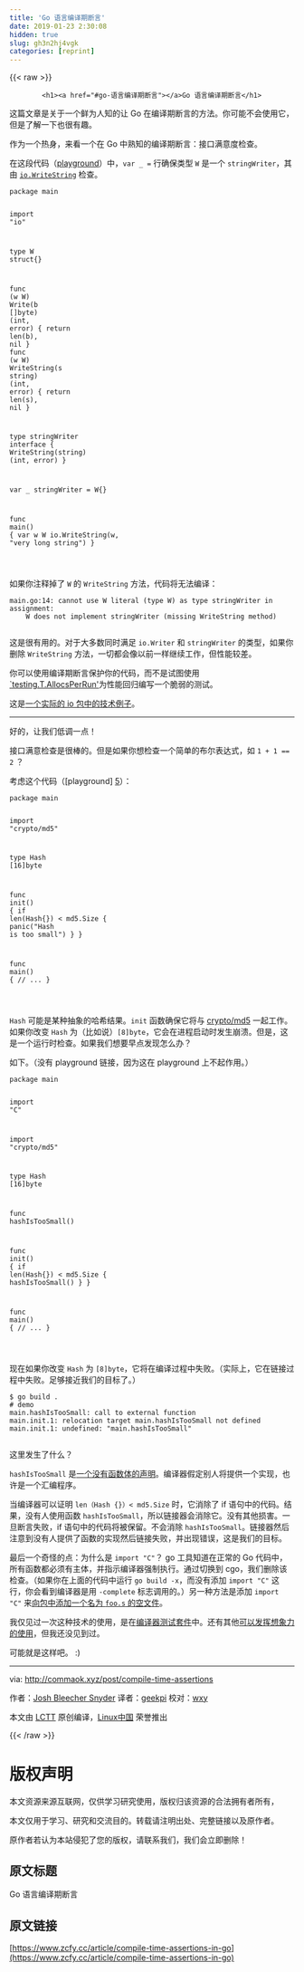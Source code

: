 ```yaml
---
title: 'Go 语言编译期断言' 
date: 2019-01-23 2:30:08
hidden: true
slug: gh3n2hj4vgk
categories: [reprint]
---
```


{{< raw >}}

            <h1><a href="#go-语言编译期断言"></a>Go 语言编译期断言</h1>
<p>这篇文章是关于一个鲜为人知的让 Go 在编译期断言的方法。你可能不会使用它，但是了解一下也很有趣。</p>
<p>作为一个热身，来看一个在 Go 中熟知的编译期断言：接口满意度检查。</p>
<p>在这段代码（<a href="https://play.golang.org/p/MJ6zF1oNsX">playground</a>）中，<code>var _ =</code> 行确保类型 <code>W</code> 是一个 <code>stringWriter</code>，其由 <a href="https://golang.org/pkg/io/#WriteString"><code>io.WriteString</code></a> 检查。</p>
<pre><code class="hljs go"><span class="hljs-keyword">package</span> main

<span class="hljs-keyword">import</span> <span class="hljs-string">"io"</span>

<span class="hljs-keyword">type</span> W <span class="hljs-keyword">struct</span>{}

<span class="hljs-function"><span class="hljs-keyword">func</span> <span class="hljs-params">(w W)</span> <span class="hljs-title">Write</span><span class="hljs-params">(b []<span class="hljs-keyword">byte</span>)</span> <span class="hljs-params">(<span class="hljs-keyword">int</span>, error)</span></span>       { <span class="hljs-keyword">return</span> <span class="hljs-built_in">len</span>(b), <span class="hljs-literal">nil</span> }
<span class="hljs-function"><span class="hljs-keyword">func</span> <span class="hljs-params">(w W)</span> <span class="hljs-title">WriteString</span><span class="hljs-params">(s <span class="hljs-keyword">string</span>)</span> <span class="hljs-params">(<span class="hljs-keyword">int</span>, error)</span></span> { <span class="hljs-keyword">return</span> <span class="hljs-built_in">len</span>(s), <span class="hljs-literal">nil</span> }

<span class="hljs-keyword">type</span> stringWriter <span class="hljs-keyword">interface</span> {
    WriteString(<span class="hljs-keyword">string</span>) (<span class="hljs-keyword">int</span>, error)
}

<span class="hljs-keyword">var</span> _ stringWriter = W{}

<span class="hljs-function"><span class="hljs-keyword">func</span> <span class="hljs-title">main</span><span class="hljs-params">()</span></span> {
    <span class="hljs-keyword">var</span> w W
    io.WriteString(w, <span class="hljs-string">"very long string"</span>)
}

</code></pre><p>如果你注释掉了 <code>W</code> 的 <code>WriteString</code> 方法，代码将无法编译：</p>
<pre><code class="hljs oxygene">main.go:<span class="hljs-number">14</span>: cannot use W literal (<span class="hljs-keyword">type</span> W) <span class="hljs-keyword">as</span> <span class="hljs-keyword">type</span> stringWriter <span class="hljs-keyword">in</span> assignment:
    W does <span class="hljs-keyword">not</span> implement stringWriter (missing WriteString <span class="hljs-function"><span class="hljs-keyword">method</span>)

</span></code></pre><p>这是很有用的。对于大多数同时满足 <code>io.Writer</code> 和 <code>stringWriter</code> 的类型，如果你删除 <code>WriteString</code> 方法，一切都会像以前一样继续工作，但性能较差。</p>
<p>你可以使用编译期断言保护你的代码，而不是试图使用<a href="https://golang.org/pkg/testing/#AllocsPerRun">`testing.T.AllocsPerRun'</a>为性能回归编写一个脆弱的测试。</p>
<p>这是<a href="https://github.com/golang/go/blob/go1.8rc2/src/io/multi.go#L72">一个实际的 io 包中的技术例子</a>。</p>
<hr>
<p>好的，让我们低调一点！</p>
<p>接口满意检查是很棒的。但是如果你想检查一个简单的布尔表达式，如 <code>1 + 1 == 2</code> ？</p>
<p>考虑这个代码（[playground] <a href="https://play.golang.org/p/mjIMWsWu4V">5</a>）：</p>
<pre><code class="hljs go"><span class="hljs-keyword">package</span> main

<span class="hljs-keyword">import</span> <span class="hljs-string">"crypto/md5"</span>

<span class="hljs-keyword">type</span> Hash [<span class="hljs-number">16</span>]<span class="hljs-keyword">byte</span>

<span class="hljs-function"><span class="hljs-keyword">func</span> <span class="hljs-title">init</span><span class="hljs-params">()</span></span> {
    <span class="hljs-keyword">if</span> <span class="hljs-built_in">len</span>(Hash{}) &lt; md5.Size {
        <span class="hljs-built_in">panic</span>(<span class="hljs-string">"Hash is too small"</span>)
    }
}

<span class="hljs-function"><span class="hljs-keyword">func</span> <span class="hljs-title">main</span><span class="hljs-params">()</span></span> {
    <span class="hljs-comment">// ...</span>
}

</code></pre><p><code>Hash</code> 可能是某种抽象的哈希结果。<code>init</code> 函数确保它将与 <a href="https://golang.org/pkg/crypto/md5/">crypto/md5</a> 一起工作。如果你改变 <code>Hash</code> 为（比如说）<code>[8]byte</code>，它会在进程启动时发生崩溃。但是，这是一个运行时检查。如果我们想要早点发现怎么办？</p>
<p>如下。（没有 playground 链接，因为这在 playground 上不起作用。）</p>
<pre><code class="hljs go"><span class="hljs-keyword">package</span> main

<span class="hljs-keyword">import</span> <span class="hljs-string">"C"</span>

<span class="hljs-keyword">import</span> <span class="hljs-string">"crypto/md5"</span>

<span class="hljs-keyword">type</span> Hash [<span class="hljs-number">16</span>]<span class="hljs-keyword">byte</span>

<span class="hljs-function"><span class="hljs-keyword">func</span> <span class="hljs-title">hashIsTooSmall</span><span class="hljs-params">()</span>

<span class="hljs-title">func</span> <span class="hljs-title">init</span><span class="hljs-params">()</span></span> {
    <span class="hljs-keyword">if</span> <span class="hljs-built_in">len</span>(Hash{}) &lt; md5.Size {
        hashIsTooSmall()
    }
}

<span class="hljs-function"><span class="hljs-keyword">func</span> <span class="hljs-title">main</span><span class="hljs-params">()</span></span> {
    <span class="hljs-comment">// ...</span>
}

</code></pre><p>现在如果你改变 <code>Hash</code> 为 <code>[8]byte</code>，它将在编译过程中失败。（实际上，它在链接过程中失败。足够接近我们的目标了。）</p>
<pre><code class="hljs avrasm">$ go build .
<span class="hljs-meta"># demo</span>
<span class="hljs-symbol">main.hashIsTooSmall:</span> <span class="hljs-keyword">call</span> to external function
<span class="hljs-symbol">main.init.1:</span> relocation target main.hashIsTooSmall not defined
<span class="hljs-symbol">main.init.1:</span> undefined: <span class="hljs-string">"main.hashIsTooSmall"</span>

</code></pre><p>这里发生了什么？</p>
<p><code>hashIsTooSmall</code> 是<a href="https://golang.org/ref/spec#Function_declarations">一个没有函数体的声明</a>。编译器假定别人将提供一个实现，也许是一个汇编程序。</p>
<p>当编译器可以证明 <code>len（Hash {}）&lt; md5.Size</code> 时，它消除了 if 语句中的代码。结果，没有人使用函数 <code>hashIsTooSmall</code>，所以链接器会消除它。没有其他损害。一旦断言失败，if 语句中的代码将被保留。不会消除 <code>hashIsTooSmall</code>。链接器然后注意到没有人提供了函数的实现然后链接失败，并出现错误，这是我们的目标。</p>
<p>最后一个奇怪的点：为什么是 <code>import "C"</code>？ go 工具知道在正常的 Go 代码中，所有函数都必须有主体，并指示编译器强制执行。通过切换到 cgo，我们删除该检查。（如果你在上面的代码中运行 <code>go build -x</code>，而没有添加 <code>import "C"</code> 这行，你会看到编译器是用 <code>-complete</code> 标志调用的。）另一种方法是添加 <code>import "C"</code> 来<a href="https://github.com/golang/go/blob/go1.8rc2/src/os/signal/sig.s">向包中添加一个名为 <code>foo.s</code> 的空文件</a>。</p>
<p>我仅见过一次这种技术的使用，是在<a href="https://github.com/golang/go/blob/go1.8rc2/test/fixedbugs/issue9608.dir/issue9608.go">编译器测试套件</a>中。还有其他<a href="https://github.com/golang/go/blob/go1.8rc2/src/runtime/hashmap.go#L261">可以发挥想象力的使用</a>，但我还没见到过。</p>
<p>可能就是这样吧。 :)</p>
<hr>
<p>via: <a href="http://commaok.xyz/post/compile-time-assertions">http://commaok.xyz/post/compile-time-assertions</a></p>
<p>作者：<a href="https://twitter.com/commaok">Josh Bleecher Snyder</a> 译者：<a href="https://github.com/geekpi">geekpi</a> 校对：<a href="https://github.com/wxy">wxy</a></p>
<p>本文由 <a href="https://github.com/LCTT/TranslateProject">LCTT</a> 原创编译，<a href="https://linux.cn/">Linux中国</a> 荣誉推出</p>

          
{{< /raw >}}

# 版权声明
本文资源来源互联网，仅供学习研究使用，版权归该资源的合法拥有者所有，

本文仅用于学习、研究和交流目的。转载请注明出处、完整链接以及原作者。

原作者若认为本站侵犯了您的版权，请联系我们，我们会立即删除！

## 原文标题
Go 语言编译期断言

## 原文链接
[https://www.zcfy.cc/article/compile-time-assertions-in-go](https://www.zcfy.cc/article/compile-time-assertions-in-go)

